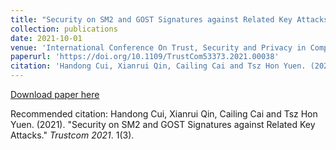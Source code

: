 ```yaml
---
title: "Security on SM2 and GOST Signatures against Related Key Attacks."
collection: publications
date: 2021-10-01
venue: 'International Conference On Trust, Security and Privacy in Computing and Communications'
paperurl: 'https://doi.org/10.1109/TrustCom53373.2021.00038'
citation: 'Handong Cui, Xianrui Qin, Cailing Cai and Tsz Hon Yuen. (2021). &quot;Security on SM2 and GOST Signatures against Related Key Attacks.&quot; <i>IEEE International Conference On Trust, Security and Privacy in Computing and Communications, (Trustcom 2021)</i>. 1(3).'
---
```


[Download paper here](https://doi.org/10.1109/TrustCom53373.2021.00038)

Recommended citation: Handong Cui, Xianrui Qin, Cailing Cai and Tsz Hon Yuen. (2021). "Security on SM2 and GOST Signatures against Related Key Attacks." <i>Trustcom 2021</i>. 1(3).
